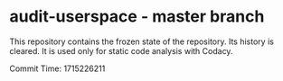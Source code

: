 # audit-userspace - master branch

This repository contains the frozen state of the repository.
Its history is cleared. It is used only for static code
analysis with Codacy.

Commit Time: 1715226211